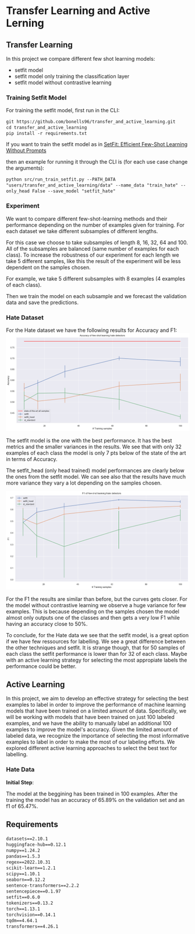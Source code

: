 # Transfer Learning and Active Lerning


## Transfer Learning

In this project we compare different few shot learning models:

* setfit model
* setfit model only training the classification layer
* setfit model without contrastive learning

### Training Setfit Model

For training the setfit model, first run in the CLI:

````
git https://github.com/bonells96/transfer_and_active_learning.git 
cd transfer_and_active_learning
pip install -r requirements.txt
````

If you want to train the setfit model as in [SetFit: Efficient Few-Shot Learning Without Prompts](https://huggingface.co/blog/setfit)

then an example for running it through the CLI is (for each use case change the arguments):

````
python src/run_train_setfit.py --PATH_DATA "users/transfer_and_active_learning/data" --name_data "train_hate" --only_head False --save_model "setfit_hate"
````

### Experiment

We want to compare different few-shot-learning methods and their performance depending on the number of examples given for training. For each dataset we take different subsamples of different lengths.


For this case we choose to take subsamples of length 8, 16, 32, 64 and 100. All of the subsamples are balanced (same number of examples for each class).
To increase the robustness of our experiment for each length we take 5 different samples, like this the result of the experiment will be less dependent on the samples chosen.

For example, we take 5 different subsamples with 8 examples (4 examples of each class).

Then we train the model on each subsample and we forecast the validation data and save the predictions.

### Hate Dataset

For the Hate dataset we have the following results for Accuracy and F1:
![](img/accuracies_tl_hate.png)

The setfit model is the one with the best performance. It has the best metrics and the smaller variances in the results. We see that with only 32 examples of each class the model is only 7 pts below of the state of the art in terms of Accuracy. 

The setfit_head (only head trained) model performances are clearly below the ones from the setfit model. We can see also that the results have much more variance they vary a lot depending on the samples chosen. 

![](img/f1s_tl_hate.png) 

For the F1 the results are similar than before, but the curves gets closer. For the model without contrastive learning we observe a huge variance for few examples. This is because depending on the samples chosen the model almost only outputs one of the classes and then gets a very low F1 while having an accuracy close to 50%.

To conclude, for the Hate data we see that the setfit model, is a great option if we have few ressources for labelling. We see a great difference between the other techniques and setfit. It is strange though, that for 50 samples of each class the setfit performance is lower than for 32 of each class. Maybe with an active learning strategy for selecting the most appropiate labels the performance could be better.

## Active Learning

In this project, we aim to develop an effective strategy for selecting the best examples to label in order to improve the performance of machine learning models that have been trained on a limited amount of data. Specifically, we will be working with models that have been trained on just 100 labeled examples, and we have the ability to manually label an additional 100 examples to improve the model's accuracy. Given the limited amount of labeled data, we recognize the importance of selecting the most informative examples to label in order to make the most of our labeling efforts. We  explored different active learning approaches to select the best text for labelling.


### Hate Data

**Initial Step**: 

The model at the beggining has been trained in 100 examples. After the training the model has an accuracy of 65.89% on the validation set and an f1 of 65.47%.



## Requirements

````
datasets==2.10.1
huggingface-hub==0.12.1
numpy==1.24.2
pandas==1.5.3
regex==2022.10.31
scikit-learn==1.2.1
scipy==1.10.1
seaborn==0.12.2
sentence-transformers==2.2.2
sentencepiece==0.1.97
setfit==0.6.0
tokenizers==0.13.2
torch==1.13.1
torchvision==0.14.1
tqdm==4.64.1
transformers==4.26.1
````